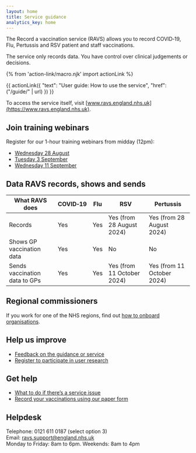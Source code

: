 ```yaml
---
layout: home
title: Service guidance
analytics_key: home
---
```


The Record a vaccination service (RAVS) allows you to record COVID‑19, Flu, Pertussis and RSV patient and staff vaccinations.

The service only records data. You have control over clinical judgements or decisions.

{% from 'action-link/macro.njk' import actionLink %}

{{ actionLink({
  "text": "User guide: How to use the service",
  "href": ("/guide/" | url)
}) }}

To access the service itself, visit [www.ravs.england.nhs.uk](https://www.ravs.england.nhs.uk).

## Join training webinars

Register for our 1-hour training webinars from midday (12pm):

* [Wednesday 28 August](https://events.teams.microsoft.com/event/31f6f977-5d32-4f9d-ae06-476016dda5c7@37c354b2-85b0-47f5-b222-07b48d774ee3)
* [Tuesday 3 September](https://events.teams.microsoft.com/event/7a0b9e2e-adba-4249-a1de-793bb4b15c01@37c354b2-85b0-47f5-b222-07b48d774ee3)
* [Wednesday 11 September](https://events.teams.microsoft.com/event/493133b7-8eb2-4d99-900e-557603d4f8a1@37c354b2-85b0-47f5-b222-07b48d774ee3)

## Data RAVS records, shows and sends

</div></div>
<div class="nhsuk-grid-row"><div class="nhsuk-grid-column-full">

| What RAVS does                | COVID‑19         | Flu         | RSV                        | Pertussis                  |
|-------------------------------|-------------------|-------------|----------------------------|----------------------------|
| Records                       | Yes               | Yes         | Yes (from 28 August 2024)  | Yes (from 28 August 2024)  |
| Shows GP vaccination data     | Yes               | Yes         | No                         | No                         |
| Sends vaccination data to GPs | Yes               | Yes         | Yes (from 11 October 2024) | Yes (from 11 October 2024) |

</div></div>
<div class="nhsuk-grid-row"><div class="nhsuk-grid-column-two-thirds">


## Regional commissioners

If you work for one of the NHS regions, find out [how to onboard organisations](/onboarding-organisations/).

## Help us improve

* [Feedback on the guidance or service](https://feedback.digital.nhs.uk/jfe/form/SV_ezgoupJNznAkT6m)
* [Register to participate in user research](https://feedback.digital.nhs.uk/jfe/form/SV_57HrcAOpLpt3QLY)

## Get help

* [What to do if there’s a service issue](https://guide.ravs.england.nhs.uk/service-unavailable/)
* [Record your vaccinations using our paper form](/files/record-a-vaccination.docx)

## Helpdesk

Telephone: 0121 611 0187 (select option 3)<br>
Email: [ravs.support@england.nhs.uk](mailto:ravs.support@england.nhs.uk)<br>
Monday to Friday: 8am to 6pm. Weekends: 8am to 4pm



